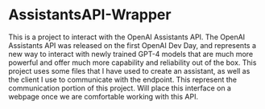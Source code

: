 # AssistantsAPI-Wrapper
This is a project to interact with the OpenAI Assistants API. The OpenAI Assistants API was released on the first OpenAI Dev Day, and represents a new way to interact with newly trained GPT-4 models that are much more powerful and offer much more capability and reliability out of the box. This project uses some files that I have used to create an assistant, as well as the client I use to communicate with the endpoint. This represent the communication portion of this project. Will place this interface on a webpage once we are comfortable working with this API.
